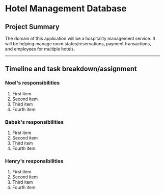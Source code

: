 # Hotel Management Database
## Project Summary

The domain of this application will be a hospitality management service. It will be helping manage room states/reservations, payment transactions, and employees for multiple hotels.

---
## Timeline and task breakdown/assignment

### Noel's responsibilities

1. First item
2. Second item
3. Third item
4. Fourth item

### Babak's responsibilities

1. First item
2. Second item
3. Third item
4. Fourth item

### Henry's responsibilities

1. First item
2. Second item
3. Third item
4. Fourth item

